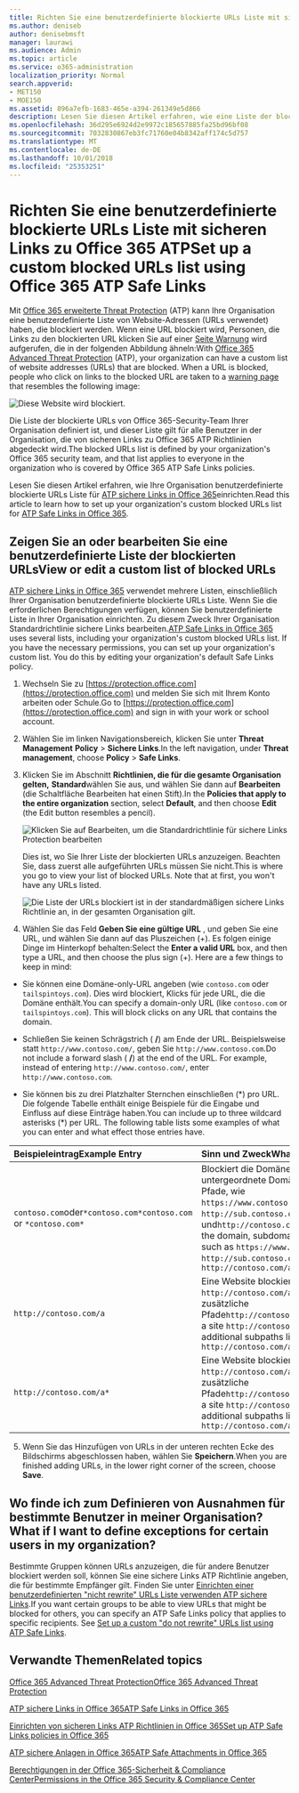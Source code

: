 ```yaml
---
title: Richten Sie eine benutzerdefinierte blockierte URLs Liste mit sicheren Links zu Office 365 ATP
ms.author: deniseb
author: denisebmsft
manager: laurawi
ms.audience: Admin
ms.topic: article
ms.service: o365-administration
localization_priority: Normal
search.appverid:
- MET150
- MOE150
ms.assetid: 896a7efb-1683-465e-a394-261349e5d866
description: Lesen Sie diesen Artikel erfahren, wie eine Liste der blockierten URLs für Ihre Organisation mit Office 365 erweiterte Threat Protection einrichten. Blockierte URLs werden auf e-Mail-Nachrichten und Office-Dokumenten gemäß Ihrer ATP sichere Links Richtlinien angewendet.
ms.openlocfilehash: 36d295e6924d2e9972c185657885fa25bd96bf08
ms.sourcegitcommit: 7032830867eb3fc71760e04b8342aff174c5d757
ms.translationtype: MT
ms.contentlocale: de-DE
ms.lasthandoff: 10/01/2018
ms.locfileid: "25353251"
---
```

# <a name="set-up-a-custom-blocked-urls-list-using-office-365-atp-safe-links"></a><span data-ttu-id="1127e-104">Richten Sie eine benutzerdefinierte blockierte URLs Liste mit sicheren Links zu Office 365 ATP</span><span class="sxs-lookup"><span data-stu-id="1127e-104">Set up a custom blocked URLs list using Office 365 ATP Safe Links</span></span>

<span data-ttu-id="1127e-p102">Mit [Office 365 erweiterte Threat Protection](office-365-atp.md) (ATP) kann Ihre Organisation eine benutzerdefinierte Liste von Website-Adressen (URLs verwendet) haben, die blockiert werden. Wenn eine URL blockiert wird, Personen, die Links zu den blockierten URL klicken Sie auf einer [Seite Warnung](atp-safe-links-warning-pages.md) wird aufgerufen, die in der folgenden Abbildung ähneln:</span><span class="sxs-lookup"><span data-stu-id="1127e-p102">With [Office 365 Advanced Threat Protection](office-365-atp.md) (ATP), your organization can have a custom list of website addresses (URLs) that are blocked. When a URL is blocked, people who click on links to the blocked URL are taken to a [warning page](atp-safe-links-warning-pages.md) that resembles the following image:</span></span> 
  
![Diese Website wird blockiert.](media/6b4bda2d-a1e6-419e-8b10-588e83c3af3f.png)
  
<span data-ttu-id="1127e-108">Die Liste der blockierte URLs von Office 365-Security-Team Ihrer Organisation definiert ist, und dieser Liste gilt für alle Benutzer in der Organisation, die von sicheren Links zu Office 365 ATP Richtlinien abgedeckt wird.</span><span class="sxs-lookup"><span data-stu-id="1127e-108">The blocked URLs list is defined by your organization's Office 365 security team, and that list applies to everyone in the organization who is covered by Office 365 ATP Safe Links policies.</span></span> 
  
<span data-ttu-id="1127e-109">Lesen Sie diesen Artikel erfahren, wie Ihre Organisation benutzerdefinierte blockierte URLs Liste für [ATP sichere Links in Office 365](atp-safe-links.md)einrichten.</span><span class="sxs-lookup"><span data-stu-id="1127e-109">Read this article to learn how to set up your organization's custom blocked URLs list for [ATP Safe Links in Office 365](atp-safe-links.md).</span></span>
  
## <a name="view-or-edit-a-custom-list-of-blocked-urls"></a><span data-ttu-id="1127e-110">Zeigen Sie an oder bearbeiten Sie eine benutzerdefinierte Liste der blockierten URLs</span><span class="sxs-lookup"><span data-stu-id="1127e-110">View or edit a custom list of blocked URLs</span></span>

<span data-ttu-id="1127e-p103">[ATP sichere Links in Office 365](atp-safe-links.md) verwendet mehrere Listen, einschließlich Ihrer Organisation benutzerdefinierte blockierte URLs Liste. Wenn Sie die erforderlichen Berechtigungen verfügen, können Sie benutzerdefinierte Liste in Ihrer Organisation einrichten. Zu diesem Zweck Ihrer Organisation Standardrichtlinie sichere Links bearbeiten.</span><span class="sxs-lookup"><span data-stu-id="1127e-p103">[ATP Safe Links in Office 365](atp-safe-links.md) uses several lists, including your organization's custom blocked URLs list. If you have the necessary permissions, you can set up your organization's custom list. You do this by editing your organization's default Safe Links policy.</span></span>
  
1. <span data-ttu-id="1127e-114">Wechseln Sie zu [https://protection.office.com](https://protection.office.com) und melden Sie sich mit Ihrem Konto arbeiten oder Schule.</span><span class="sxs-lookup"><span data-stu-id="1127e-114">Go to [https://protection.office.com](https://protection.office.com) and sign in with your work or school account.</span></span> 
    
2. <span data-ttu-id="1127e-115">Wählen Sie im linken Navigationsbereich, klicken Sie unter **Threat Management** **Policy** \> **Sichere Links**.</span><span class="sxs-lookup"><span data-stu-id="1127e-115">In the left navigation, under **Threat management**, choose **Policy** \> **Safe Links**.</span></span>
    
3. <span data-ttu-id="1127e-116">Klicken Sie im Abschnitt **Richtlinien, die für die gesamte Organisation gelten,** **Standard**wählen Sie aus, und wählen Sie dann auf **Bearbeiten** (die Schaltfläche Bearbeiten hat einen Stift).</span><span class="sxs-lookup"><span data-stu-id="1127e-116">In the **Policies that apply to the entire organization** section, select **Default**, and then choose **Edit** (the Edit button resembles a pencil).</span></span> 
    
    ![Klicken Sie auf Bearbeiten, um die Standardrichtlinie für sichere Links Protection bearbeiten](media/d08f9615-d947-4033-813a-d310ec2c8cca.png)
  
    <span data-ttu-id="1127e-p104">Dies ist, wo Sie Ihrer Liste der blockierten URLs anzuzeigen. Beachten Sie, dass zuerst alle aufgeführten URLs müssen Sie nicht.</span><span class="sxs-lookup"><span data-stu-id="1127e-p104">This is where you go to view your list of blocked URLs. Note that at first, you won't have any URLs listed.</span></span>
    
    ![Die Liste der URLs blockiert ist in der standardmäßigen sichere Links Richtlinie an, in der gesamten Organisation gilt.](media/575e1449-6191-40ac-b626-030a2fd3fb11.png)
  
4. <span data-ttu-id="1127e-p105">Wählen Sie das Feld **Geben Sie eine gültige URL** , und geben Sie eine URL, und wählen Sie dann auf das Pluszeichen (+). Es folgen einige Dinge im Hinterkopf behalten:</span><span class="sxs-lookup"><span data-stu-id="1127e-p105">Select the **Enter a valid URL** box, and then type a URL, and then choose the plus sign (+). Here are a few things to keep in mind:</span></span> 
    
  - <span data-ttu-id="1127e-p106">Sie können eine Domäne-only-URL angeben (wie `contoso.com` oder `tailspintoys.com`). Dies wird blockiert, Klicks für jede URL, die die Domäne enthält.</span><span class="sxs-lookup"><span data-stu-id="1127e-p106">You can specify a domain-only URL (like `contoso.com` or `tailspintoys.com`). This will block clicks on any URL that contains the domain.</span></span>
    
  - <span data-ttu-id="1127e-p107">Schließen Sie keinen Schrägstrich ( **/**) am Ende der URL. Beispielsweise statt `http://www.contoso.com/`, geben Sie `http://www.contoso.com`.</span><span class="sxs-lookup"><span data-stu-id="1127e-p107">Do not include a forward slash ( **/**) at the end of the URL. For example, instead of entering `http://www.contoso.com/`, enter `http://www.contoso.com`.</span></span>
    
  - <span data-ttu-id="1127e-p108">Sie können bis zu drei Platzhalter Sternchen einschließen (\*) pro URL. Die folgende Tabelle enthält einige Beispiele für die Eingabe und Einfluss auf diese Einträge haben.</span><span class="sxs-lookup"><span data-stu-id="1127e-p108">You can include up to three wildcard asterisks (\*) per URL. The following table lists some examples of what you can enter and what effect those entries have.</span></span>
    
|<span data-ttu-id="1127e-129">**Beispieleintrag**</span><span class="sxs-lookup"><span data-stu-id="1127e-129">**Example Entry**</span></span>|<span data-ttu-id="1127e-130">**Sinn und Zweck**</span><span class="sxs-lookup"><span data-stu-id="1127e-130">**What It Does**</span></span>|
|:-----|:-----|
|<span data-ttu-id="1127e-131">`contoso.com`oder`*contoso.com*`</span><span class="sxs-lookup"><span data-stu-id="1127e-131">`contoso.com` or `*contoso.com*`</span></span>  <br/> |<span data-ttu-id="1127e-132">Blockiert die Domäne, untergeordnete Domänen und Pfade, wie `https://www.contoso.com`, `http://sub.contoso.com`, und`http://contoso.com/abc`</span><span class="sxs-lookup"><span data-stu-id="1127e-132">Blocks the domain, subdomains, and paths, such as `https://www.contoso.com`, `http://sub.contoso.com`, and `http://contoso.com/abc`</span></span>  <br/> |
|`http://contoso.com/a`  <br/> |<span data-ttu-id="1127e-133">Eine Website blockiert `http://contoso.com/a` aber keine zusätzliche Pfade`http://contoso.com/a/b`</span><span class="sxs-lookup"><span data-stu-id="1127e-133">Blocks a site `http://contoso.com/a` but not additional subpaths like `http://contoso.com/a/b`</span></span>  <br/> |
|`http://contoso.com/a*`  <br/> |<span data-ttu-id="1127e-134">Eine Website blockiert `http://contoso.com/a` und wie Sie zusätzliche Pfade`http://contoso.com/a/b`</span><span class="sxs-lookup"><span data-stu-id="1127e-134">Blocks a site `http://contoso.com/a` and additional subpaths like `http://contoso.com/a/b`</span></span>  <br/> |
   
5. <span data-ttu-id="1127e-135">Wenn Sie das Hinzufügen von URLs in der unteren rechten Ecke des Bildschirms abgeschlossen haben, wählen Sie **Speichern**.</span><span class="sxs-lookup"><span data-stu-id="1127e-135">When you are finished adding URLs, in the lower right corner of the screen, choose **Save**.</span></span>
    
## <a name="what-if-i-want-to-define-exceptions-for-certain-users-in-my-organization"></a><span data-ttu-id="1127e-136">Wo finde ich zum Definieren von Ausnahmen für bestimmte Benutzer in meiner Organisation?</span><span class="sxs-lookup"><span data-stu-id="1127e-136">What if I want to define exceptions for certain users in my organization?</span></span>

<span data-ttu-id="1127e-p109">Bestimmte Gruppen können URLs anzuzeigen, die für andere Benutzer blockiert werden soll, können Sie eine sichere Links ATP Richtlinie angeben, die für bestimmte Empfänger gilt. Finden Sie unter [Einrichten einer benutzerdefinierten "nicht rewrite" URLs Liste verwenden ATP sichere Links](set-up-a-custom-do-not-rewrite-urls-list-with-atp.md).</span><span class="sxs-lookup"><span data-stu-id="1127e-p109">If you want certain groups to be able to view URLs that might be blocked for others, you can specify an ATP Safe Links policy that applies to specific recipients. See [Set up a custom "do not rewrite" URLs list using ATP Safe Links](set-up-a-custom-do-not-rewrite-urls-list-with-atp.md).</span></span>
  
## <a name="related-topics"></a><span data-ttu-id="1127e-139">Verwandte Themen</span><span class="sxs-lookup"><span data-stu-id="1127e-139">Related topics</span></span>

[<span data-ttu-id="1127e-140">Office 365 Advanced Threat Protection</span><span class="sxs-lookup"><span data-stu-id="1127e-140">Office 365 Advanced Threat Protection</span></span>](office-365-atp.md)
  
[<span data-ttu-id="1127e-141">ATP sichere Links in Office 365</span><span class="sxs-lookup"><span data-stu-id="1127e-141">ATP Safe Links in Office 365</span></span>](atp-safe-links.md)
  
[<span data-ttu-id="1127e-142">Einrichten von sicheren Links ATP Richtlinien in Office 365</span><span class="sxs-lookup"><span data-stu-id="1127e-142">Set up ATP Safe Links policies in Office 365</span></span>](set-up-atp-safe-links-policies.md)
  
[<span data-ttu-id="1127e-143">ATP sichere Anlagen in Office 365</span><span class="sxs-lookup"><span data-stu-id="1127e-143">ATP Safe Attachments in Office 365</span></span>](atp-safe-attachments.md)

[<span data-ttu-id="1127e-144">Berechtigungen in der Office 365-Sicherheit &amp; Compliance Center</span><span class="sxs-lookup"><span data-stu-id="1127e-144">Permissions in the Office 365 Security &amp; Compliance Center</span></span>](permissions-in-the-security-and-compliance-center.md)
  

